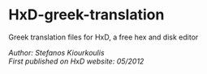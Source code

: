 HxD-greek-translation
=====================

Greek translation files for HxD, a free hex and disk editor

*Author: Stefanos Kiourkoulis*  
*First published on HxD website: 05/2012*
